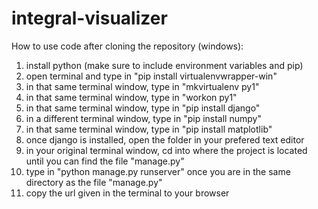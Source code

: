 # integral-visualizer

How to use code after cloning the repository (windows):

1. install python (make sure to include environment variables and pip)
2. open terminal and type in "pip install virtualenvwrapper-win"
3. in that same terminal window, type in "mkvirtualenv py1"
4. in that same terminal window, type in "workon py1"
5. in that same terminal window, type in "pip install django"
6. in a different terminal window, type in "pip install numpy"
7. in that same terminal window, type in "pip install matplotlib"
8. once django is installed, open the folder in your prefered text editor
9. in your original terminal window, cd into where the project is located until you can find the file "manage.py"
10. type in "python manage.py runserver" once you are in the same directory as the file "manage.py"
11. copy the url given in the terminal to your browser
